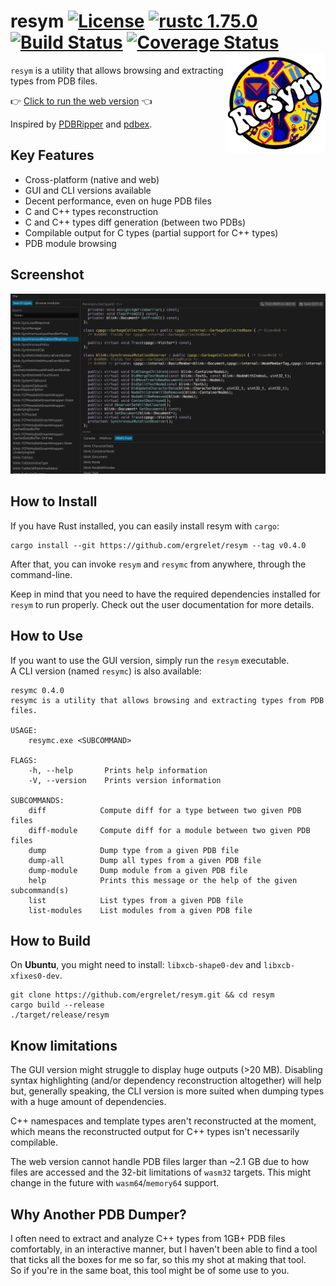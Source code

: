 # resym [![License](https://img.shields.io/badge/license-Apache--2.0_OR_MIT-blue.svg)](https://img.shields.io/badge/license-Apache--2.0_OR_MIT-blue.svg) [![rustc 1.75.0](https://img.shields.io/badge/rust-1.75.0%2B-orange.svg)](https://img.shields.io/badge/rust-1.75.0%2B-orange.svg) [![Build Status](https://github.com/ergrelet/resym/workflows/Tests/badge.svg?branch=master)](https://github.com/ergrelet/resym/actions?query=workflow%3ATests) [![Coverage Status](https://coveralls.io/repos/github/ergrelet/resym/badge.svg?branch=master)](https://coveralls.io/github/ergrelet/resym?branch=master) <img align="right" src="./docs/static/resym_256.png" alt="resym's logo" width="160" heigh="160">

`resym` is a utility that allows browsing and extracting types from PDB files.

👉 [Click to run the web version](https://ergrelet.github.io/resym/) 👈

Inspired by [PDBRipper](https://github.com/horsicq/PDBRipper) and
[pdbex](https://github.com/wbenny/pdbex).

## Key Features

- Cross-platform (native and web)
- GUI and CLI versions available
- Decent performance, even on huge PDB files
- C and C++ types reconstruction
- C and C++ types diff generation (between two PDBs)
- Compilable output for C types (partial support for C++ types)
- PDB module browsing

## Screenshot

<img src="./docs/static/resym_screenshot.png" alt="Screenshot of resym">

## How to Install

If you have Rust installed, you can easily install resym with `cargo`:

```
cargo install --git https://github.com/ergrelet/resym --tag v0.4.0
```

After that, you can invoke `resym` and `resymc` from anywhere, through the
command-line.

Keep in mind that you need to have the required dependencies installed for
`resym` to run properly. Check out the user documentation for more details.

## How to Use

If you want to use the GUI version, simply run the `resym` executable.  
A CLI version (named `resymc`) is also available:

```
resymc 0.4.0
resymc is a utility that allows browsing and extracting types from PDB files.

USAGE:
    resymc.exe <SUBCOMMAND>

FLAGS:
    -h, --help       Prints help information
    -V, --version    Prints version information

SUBCOMMANDS:
    diff            Compute diff for a type between two given PDB files
    diff-module     Compute diff for a module between two given PDB files
    dump            Dump type from a given PDB file
    dump-all        Dump all types from a given PDB file
    dump-module     Dump module from a given PDB file
    help            Prints this message or the help of the given subcommand(s)
    list            List types from a given PDB file
    list-modules    List modules from a given PDB file

```

## How to Build

On **Ubuntu**, you might need to install: `libxcb-shape0-dev` and `libxcb-xfixes0-dev`.

```
git clone https://github.com/ergrelet/resym.git && cd resym
cargo build --release
./target/release/resym
```

## Know limitations

The GUI version might struggle to display huge outputs (>20 MB). Disabling
syntax highlighting (and/or dependency reconstruction altogether) will help but,
generally speaking, the CLI version is more suited when dumping types with a huge
amount of dependencies.

C++ namespaces and template types aren't reconstructed at the moment, which
means the reconstructed output for C++ types isn't necessarily compilable.

The web version cannot handle PDB files larger than ~2.1 GB due to how files
are accessed and the 32-bit limitations of `wasm32` targets. This might change
in the future with `wasm64`/`memory64` support.

## Why Another PDB Dumper?

I often need to extract and analyze C++ types from 1GB+ PDB files comfortably,
in an interactive manner, but I haven't been able to find a tool that ticks all
the boxes for me so far, so this my shot at making that tool.  
So if you're in the same boat, this tool might be of some use to you.
